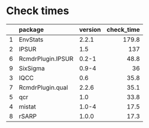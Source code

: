 # Check times

|   |package           |version | check_time|
|:--|:-----------------|:-------|----------:|
|1  |EnvStats          |2.2.1   |      179.8|
|2  |IPSUR             |1.5     |        137|
|6  |RcmdrPlugin.IPSUR |0.2-1   |       48.8|
|9  |SixSigma          |0.9-4   |         36|
|3  |IQCC              |0.6     |       35.8|
|7  |RcmdrPlugin.qual  |2.2.6   |       35.1|
|5  |qcr               |1.0     |       33.8|
|4  |mistat            |1.0-4   |       17.5|
|8  |rSARP             |1.0.0   |       17.3|


